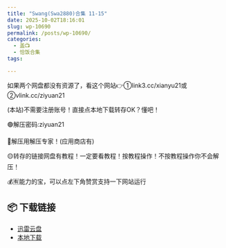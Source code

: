 ```yaml
---
title: "Swang(Swa2880)合集 11-15"
date: 2025-10-02T18:16:01
slug: wp-10690
permalink: /posts/wp-10690/
categories:
  - 盖📺
  - 恰饭合集
tags:

---
```


如果两个网盘都没有资源了，看这个网站👉①link3.cc/xianyu21或②vlink.cc/ziyuan21

(本站)不需要注册账号！直接点本地下载转存OK？懂吧！

🟢解压密码:ziyuan21

🔵解压用解压专家！(应用商店有)

🟡转存的链接网盘有教程！一定要看教程！按教程操作！不按教程操作你不会解压！

💰🈶能力的宝，可以点左下角赞赏支持一下网站运行

## 📦 下载链接
- [迅雷云盘](https://blziyuan21.com/pay-download/10690?key=0a8e6426e0&down_id=0)
- [本地下载](https://blziyuan21.com/pay-download/10690?key=0a8e6426e0&down_id=1)

